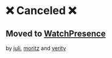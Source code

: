 # ❌ Canceled ❌
## Moved to [WatchPresence](https://github.com/WatchPresence)
by [juli](https://github.com/flaaaps), [moritz](https://github.com/incxption) and [verity](https://github.com/verityyt)